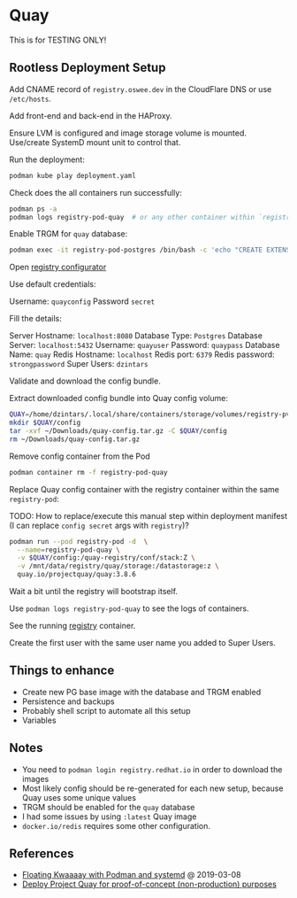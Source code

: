 # Quay

This is for TESTING ONLY!

## Rootless Deployment Setup

Add CNAME record of `registry.oswee.dev` in the CloudFlare DNS or use `/etc/hosts`.

Add front-end and back-end in the HAProxy.

Ensure LVM is configured and image storage volume is mounted. Use/create SystemD mount unit to control that.

Run the deployment:

```bash
podman kube play deployment.yaml
```

Check does the all containers run successfully:

```bash
podman ps -a
podman logs registry-pod-quay  # or any other container within `registry-pod`
```

Enable TRGM for `quay` database:

```bash
podman exec -it registry-pod-postgres /bin/bash -c 'echo "CREATE EXTENSION IF NOT EXISTS pg_trgm" | psql -d quay -U quayuser'
```

Open [registry configurator](https://registry.oswee.dev)

Use default credentials:

Username: `quayconfig`
Password `secret`

Fill the details:

Server Hostname: `localhost:8080`
Database Type: `Postgres`
Database Server: `localhost:5432`
Username: `quayuser`
Password: `quaypass`
Database Name: `quay`
Redis Hostname: `localhost`
Redis port: `6379`
Redis password: `strongpassword`
Super Users: `dzintars`

Validate and download the config bundle.

Extract downloaded config bundle into Quay config volume:

```bash
QUAY=/home/dzintars/.local/share/containers/storage/volumes/registry-pvc-quay-config/_data
mkdir $QUAY/config
tar -xvf ~/Downloads/quay-config.tar.gz -C $QUAY/config
rm ~/Downloads/quay-config.tar.gz
```

Remove config container from the Pod

```bash
podman container rm -f registry-pod-quay
```

Replace Quay config container with the registry container within the same `registry-pod`:

TODO: How to replace/execute this manual step within deployment manifest (I can replace `config secret` args with `registry`)?

```bash
podman run --pod registry-pod -d  \
  --name=registry-pod-quay \
  -v $QUAY/config:/quay-registry/conf/stack:Z \
  -v /mnt/data/registry/quay/storage:/datastorage:z \
  quay.io/projectquay/quay:3.8.6
```

Wait a bit until the registry will bootstrap itself.

Use `podman logs registry-pod-quay` to see the logs of containers.

See the running [registry](https://registry.oswee.dev) container.

Create the first user with the same user name you added to Super Users.

## Things to enhance

- Create new PG base image with the database and TRGM enabled
- Persistence and backups
- Probably shell script to automate all this setup
- Variables

## Notes

- You need to `podman login registry.redhat.io` in order to download the images
- Most likely config should be re-generated for each new setup, because Quay uses some unique values
- TRGM should be enabled for the `quay` database
- I had some issues by using `:latest` Quay image
- `docker.io/redis` requires some other configuration.

## References

- [Floating Kwaaaay with Podman and systemd](https://www.redhat.com/en/blog/floating-kwaaaay-podman-and-systemd) @ 2019-03-08
- [Deploy Project Quay for proof-of-concept (non-production) purposes](https://docs.projectquay.io/deploy_quay.html)